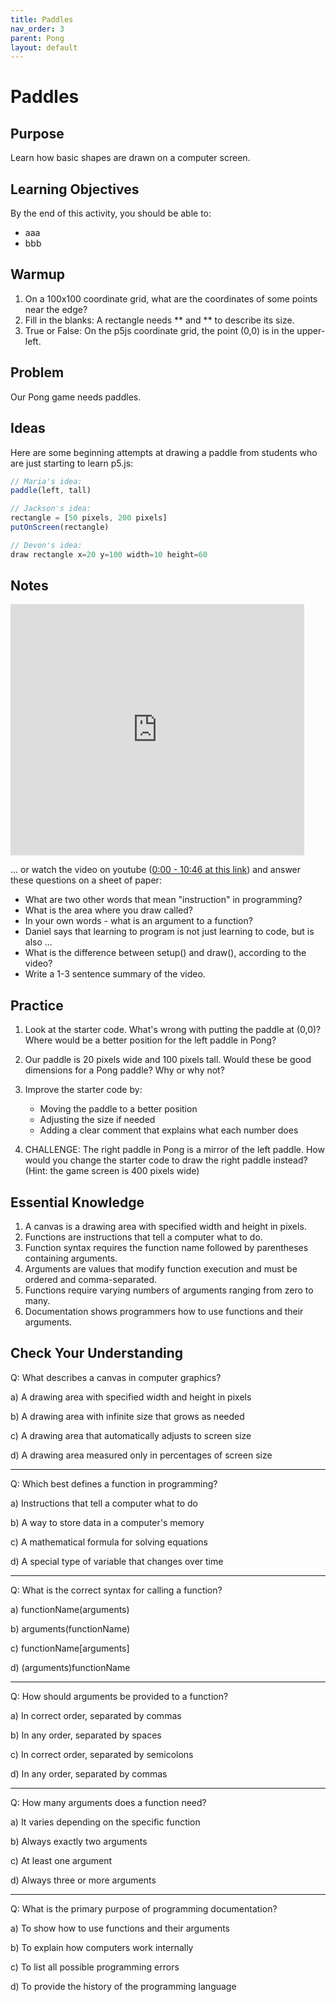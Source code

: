 ```yaml
---
title: Paddles
nav_order: 3
parent: Pong
layout: default
---
```


# Paddles

## Purpose

Learn how basic shapes are drawn on a computer screen.

## Learning Objectives

By the end of this activity, you should be able to:

- aaa
- bbb

## Warmup

1. On a 100x100 coordinate grid, what are the coordinates of some points near the edge?
2. Fill in the blanks: A rectangle needs ** and ** to describe its size.
3. True or False: On the p5js coordinate grid, the point (0,0) is in the upper-left.

## Problem

Our Pong game needs paddles.

## Ideas

Here are some beginning attempts at drawing a paddle from students who are just starting to learn p5.js:

```javascript
// Maria's idea:
paddle(left, tall)

// Jackson's idea:
rectangle = [50 pixels, 200 pixels]
putOnScreen(rectangle)

// Devon's idea:
draw rectangle x=20 y=100 width=10 height=60
```

## Notes

<iframe width="470" height="402" src="https://edpuzzle.com/embed/assignments/67a2622e35694a91716d114d/watch" frameborder="0" allowfullscreen></iframe>

... or watch the video on youtube ([0:00 - 10:46 at this link](https://www.youtube.com/watch?v=c3TeLi6Ns1E)) and answer these questions on a sheet of paper:

- What are two other words that mean "instruction" in programming?
- What is the area where you draw called?
- In your own words - what is an argument to a function?
- Daniel says that learning to program is not just learning to code, but is also ...
- What is the difference between setup() and draw(), according to the video?
- Write a 1-3 sentence summary of the video.

## Practice

1. Look at the starter code. What's wrong with putting the paddle at (0,0)? Where would be a better position for the left paddle in Pong?

2. Our paddle is 20 pixels wide and 100 pixels tall. Would these be good dimensions for a Pong paddle? Why or why not?

3. Improve the starter code by:

   - Moving the paddle to a better position
   - Adjusting the size if needed
   - Adding a clear comment that explains what each number does

4. CHALLENGE: The right paddle in Pong is a mirror of the left paddle. How would you change the starter code to draw the right paddle instead? (Hint: the game screen is 400 pixels wide)

## Essential Knowledge

1.  A canvas is a drawing area with specified width and height in pixels.
1.  Functions are instructions that tell a computer what to do.
1.  Function syntax requires the function name followed by parentheses containing arguments.
1.  Arguments are values that modify function execution and must be ordered and comma-separated.
1.  Functions require varying numbers of arguments ranging from zero to many.
1.  Documentation shows programmers how to use functions and their arguments.

## Check Your Understanding

Q: What describes a canvas in computer graphics?

a) A drawing area with specified width and height in pixels

b) A drawing area with infinite size that grows as needed

c) A drawing area that automatically adjusts to screen size

d) A drawing area measured only in percentages of screen size

---

Q: Which best defines a function in programming?

a) Instructions that tell a computer what to do

b) A way to store data in a computer's memory

c) A mathematical formula for solving equations

d) A special type of variable that changes over time

---

Q: What is the correct syntax for calling a function?

a) functionName(arguments)

b) arguments(functionName)

c) functionName[arguments]

d) (arguments)functionName

---

Q: How should arguments be provided to a function?

a) In correct order, separated by commas

b) In any order, separated by spaces

c) In correct order, separated by semicolons

d) In any order, separated by commas

---

Q: How many arguments does a function need?

a) It varies depending on the specific function

b) Always exactly two arguments

c) At least one argument

d) Always three or more arguments

---

Q: What is the primary purpose of programming documentation?

a) To show how to use functions and their arguments

b) To explain how computers work internally

c) To list all possible programming errors

d) To provide the history of the programming language

